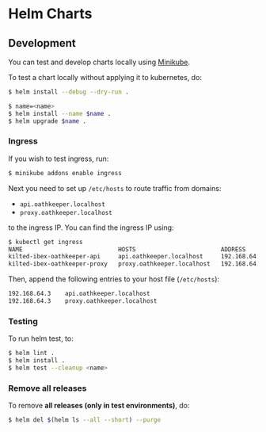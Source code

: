 # Helm Charts

## Development

You can test and develop charts locally using
[Minikube](https://kubernetes.io/docs/setup/learning-environment/minikube/).

To test a chart locally without applying it to kubernetes, do:

```sh
$ helm install --debug --dry-run .
```

```sh
$ name=<name>
$ helm install --name $name .
$ helm upgrade $name .
```

### Ingress

If you wish to test ingress, run:

```bash
$ minikube addons enable ingress
```

Next you need to set up `/etc/hosts` to route traffic from domains:

- `api.oathkeeper.localhost`
- `proxy.oathkeeper.localhost`

to the ingress IP. You can find the ingress IP using:

```bash
$ kubectl get ingress
NAME                           HOSTS                        ADDRESS        PORTS     AGE
kilted-ibex-oathkeeper-api     api.oathkeeper.localhost     192.168.64.3   80        1d
kilted-ibex-oathkeeper-proxy   proxy.oathkeeper.localhost   192.168.64.3   80        1d
```

Then, append the following entries to your host file (`/etc/hosts`):

```bash
192.168.64.3    api.oathkeeper.localhost
192.168.64.3    proxy.oathkeeper.localhost
```

### Testing

To run helm test, to:

```sh
$ helm lint .
$ helm install .
$ helm test --cleanup <name>
```

### Remove all releases

To remove **all releases (only in test environments)**, do:

```sh
$ helm del $(helm ls --all --short) --purge
```
